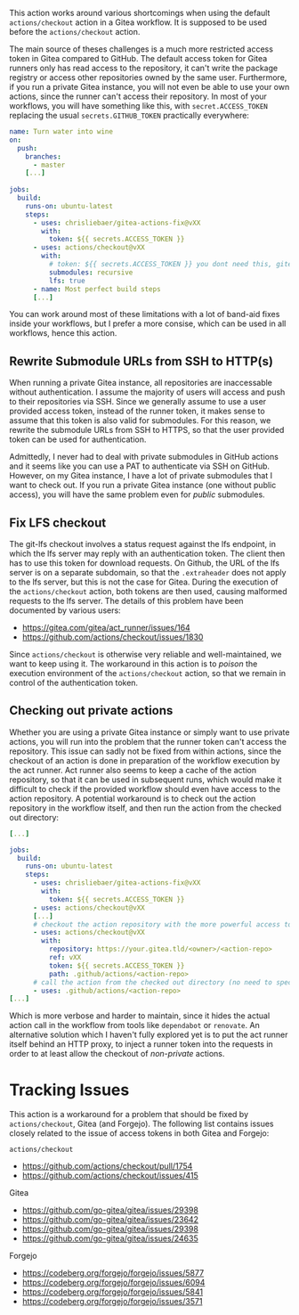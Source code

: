 This action works around various shortcomings when using the default `actions/checkout` action in a Gitea workflow.
It is supposed to be used before the `actions/checkout` action.

The main source of theses challenges is a much more restricted access token in Gitea compared to GitHub.
The default access token for Gitea runners only has read access to the repository, it can't write the package registry or access other repositories owned by the same user.
Furthermore, if you run a private Gitea instance, you will not even be able to use your own actions, since the runner can't access their repository.
In most of your workflows, you will have something like this, with `secret.ACCESS_TOKEN` replacing the usual `secrets.GITHUB_TOKEN` practically everywhere:

```yaml
name: Turn water into wine
on:
  push:
    branches:
      - master
    [...]
  
jobs:
  build:
    runs-on: ubuntu-latest
    steps:
      - uses: chrisliebaer/gitea-actions-fix@vXX
        with:
          token: ${{ secrets.ACCESS_TOKEN }}
      - uses: actions/checkout@vXX
        with:
          # token: ${{ secrets.ACCESS_TOKEN }} you dont need this, gitea-actions-fix configures the credential helper
          submodules: recursive
          lfs: true
      - name: Most perfect build steps
      [...]
```

You can work around most of these limitations with a lot of band-aid fixes inside your workflows, but I prefer a more consise, which can be used in all workflows, hence this action.

## Rewrite Submodule URLs from SSH to HTTP(s)
When running a private Gitea instance, all repositories are inaccessable without authentication.
I assume the majority of users will access and push to their repositories via SSH.
Since we generally assume to use a user provided access token, instead of the runner token, it makes sense to assume that this token is also valid for submodules.
For this reason, we rewrite the submodule URLs from SSH to HTTPS, so that the user provided token can be used for authentication.

Admittedly, I never had to deal with private submodules in GitHub actions and it seems like you can use a PAT to authenticate via SSH on GitHub.
However, on my Gitea instance, I have a lot of private submodules that I want to check out.
If you run a private Gitea instance (one without public access), you will have the same problem even for *public* submodules.


## Fix LFS checkout
The git-lfs checkout involves a status request against the lfs endpoint, in which the lfs server may reply with an authentication token.
The client then has to use this token for download requests.
On Github, the URL of the lfs server is on a separate subdomain, so that the `.extraheader` does not apply to the lfs server, but this is not the case for Gitea.
During the execution of the `actions/checkout` action, both tokens are then used, causing malformed requests to the lfs server.
The details of this problem have been documented by various users:

* https://gitea.com/gitea/act_runner/issues/164
* https://github.com/actions/checkout/issues/1830

Since `actions/checkout` is otherwise very reliable and well-maintained, we want to keep using it.
The workaround in this action is to *poison* the execution environment of the `actions/checkout` action, so that we remain in control of the authentication token.

## Checking out private actions
Whether you are using a private Gitea instance or simply want to use private actions, you will run into the problem that the runner token can't access the repository.
This issue can sadly not be fixed from within actions, since the checkout of an action is done in preparation of the workflow execution by the act runner.
Act runner also seems to keep a cache of the action repository, so that it can be used in subsequent runs, which would make it difficult to check if the provided workflow should even have access to the action repository.
A potential workaround is to check out the action repository in the workflow itself, and then run the action from the checked out directory:

```yaml
[...]

jobs:
  build:
    runs-on: ubuntu-latest
    steps:
      - uses: chrisliebaer/gitea-actions-fix@vXX
        with:
          token: ${{ secrets.ACCESS_TOKEN }}
      - uses: actions/checkout@vXX
      [...]
      # checkout the action repository with the more powerful access token
      - uses: actions/checkout@vXX
        with:
          repository: https://your.gitea.tld/<owner>/<action-repo>
          ref: vXX
          token: ${{ secrets.ACCESS_TOKEN }}
          path: .github/actions/<action-repo>
      # call the action from the checked out directory (no need to specify binary path)
      - uses: .github/actions/<action-repo>
[...]
```

Which is more verbose and harder to maintain, since it hides the actual action call in the workflow from tools like `dependabot` or `renovate`.
An alternative solution which I haven't fully explored yet is to put the act runner itself behind an HTTP proxy, to inject a runner token into the requests in order to at least allow the checkout of *non-private* actions.


# Tracking Issues
This action is a workaround for a problem that should be fixed by `actions/checkout`, Gitea (and Forgejo).
The following list contains issues closely related to the issue of access tokens in both Gitea and Forgejo:

`actions/checkout`
* https://github.com/actions/checkout/pull/1754
* https://github.com/actions/checkout/issues/415

Gitea
* https://github.com/go-gitea/gitea/issues/29398
* https://github.com/go-gitea/gitea/issues/23642
* https://github.com/go-gitea/gitea/issues/29398
* https://github.com/go-gitea/gitea/issues/24635

Forgejo
* https://codeberg.org/forgejo/forgejo/issues/5877
* https://codeberg.org/forgejo/forgejo/issues/6094
* https://codeberg.org/forgejo/forgejo/issues/5841
* https://codeberg.org/forgejo/forgejo/issues/3571
